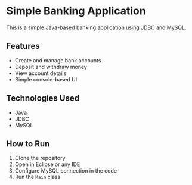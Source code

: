 # Simple Banking Application

This is a simple Java-based banking application using JDBC and MySQL.

## Features
- Create and manage bank accounts
- Deposit and withdraw money
- View account details
- Simple console-based UI

## Technologies Used
- Java
- JDBC
- MySQL

## How to Run
1. Clone the repository
2. Open in Eclipse or any IDE
3. Configure MySQL connection in the code
4. Run the `Main` class

